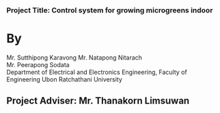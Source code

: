 ### Project Title: Control system for growing microgreens indoor
# By 
Mr. Sutthipong Karavong
Mr. Natapong   Nitarach		
Mr. Peerapong   Sodata		
Department of Electrical and Electronics Engineering, Faculty of Engineering Ubon Ratchathani University
## Project Adviser: Mr. Thanakorn Limsuwan
